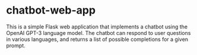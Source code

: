 # chatbot-web-app
This is a simple Flask web application that implements a chatbot using the OpenAI GPT-3 language model.  The chatbot can respond to user questions in various languages,  and returns a list of possible completions for a given prompt.   
